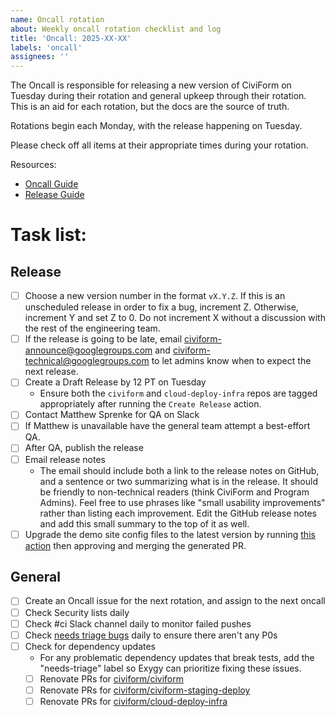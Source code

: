 ```yaml
---
name: Oncall rotation
about: Weekly oncall rotation checklist and log
title: 'Oncall: 2025-XX-XX'
labels: 'oncall'
assignees: ''
---
```


The Oncall is responsible for releasing a new version of CiviForm on Tuesday during their rotation and general upkeep through their rotation. This is an aid for each rotation, but the docs are the source of truth.

Rotations begin each Monday, with the release happening on Tuesday.

Please check off all items at their appropriate times during your rotation.

Resources:

- [Oncall Guide](https://docs.civiform.us/governance-and-management/project-management/on-call-guide#on-call-responsibilities)
- [Release Guide](https://github.com/civiform/civiform/wiki/Releasing)

# Task list:

## Release

- [ ] Choose a new version number in the format `vX.Y.Z`. If this is an unscheduled release in order to fix a bug, increment Z. Otherwise, increment Y and set Z to 0. Do not increment X without a discussion with the rest of the engineering team.
- [ ] If the release is going to be late, email civiform-announce@googlegroups.com and civiform-technical@googlegroups.com to let admins know when to expect the next release.
- [ ] Create a Draft Release by 12 PT on Tuesday
  - Ensure both the `civiform` and `cloud-deploy-infra` repos are tagged appropriately after running the `Create Release` action.
- [ ] Contact Matthew Sprenke for QA on Slack
- [ ] If Matthew is unavailable have the general team attempt a best-effort QA.
- [ ] After QA, publish the release
- [ ] Email release notes
  - The email should include both a link to the release notes on GitHub, and a sentence or two summarizing what is in the release. It should be friendly to non-technical readers (think CiviForm and Program Admins). Feel free to use phrases like "small usability improvements" rather than listing each improvement. Edit the GitHub release notes and add this small summary to the top of it as well.
- [ ] Upgrade the demo site config files to the latest version by running [this action](https://github.com/civiform/civiform-staging-deploy/actions/workflows/update_demo_versions.yaml) then approving and merging the generated PR.

## General

- [ ] Create an Oncall issue for the next rotation, and assign to the next oncall
- [ ] Check Security lists daily
- [ ] Check #ci Slack channel daily to monitor failed pushes
- [ ] Check [needs triage bugs](https://github.com/civiform/civiform/issues?q=is%3Aopen+is%3Aissue+label%3Aneeds-triage) daily to ensure there aren't any P0s
- [ ] Check for dependency updates
  - For any problematic dependency updates that break tests, add the "needs-triage" label so Exygy can prioritize fixing these issues.
  - [ ] Renovate PRs for [civiform/civiform](https://github.com/civiform/civiform/pulls/app%2Frenovate)
  - [ ] Renovate PRs for [civiform/civiform-staging-deploy](https://github.com/civiform/civiform-staging-deploy/pulls/app%2Frenovate)
  - [ ] Renovate PRs for [civiform/cloud-deploy-infra](https://github.com/civiform/cloud-deploy-infra/pulls/app%2Frenovate)
